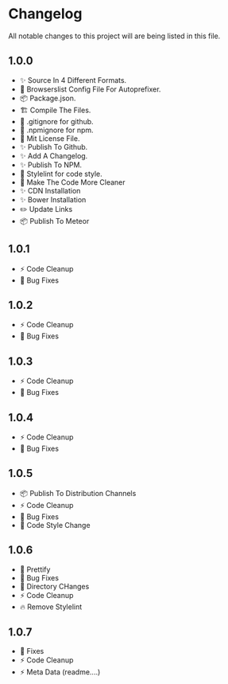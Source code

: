 # Changelog

All notable changes to this project will are being listed in this file.

## 1.0.0

*   :sparkles: Source In 4 Different Formats.
*   :wrench: Browserslist Config File For Autoprefixer.
*   :package: Package.json.
*   :building_construction: Compile The Files.
*   :see_no_evil: .gitignore for github.
*   :see_no_evil: .npmignore for npm.
*   :page_facing_up: Mit License File.
*   :sparkles: Publish To Github.
*   :sparkles: Add A Changelog.
*   :sparkles: Publish To NPM.
*   :art: Stylelint for code style.
*   :art: Make The Code More Cleaner
*   :sparkles: CDN Installation
*   :sparkles: Bower Installation
*   :pencil2: Update Links
*   :package: Publish To Meteor

## 1.0.1

* :zap: Code Cleanup
* :bug: Bug Fixes

## 1.0.2

* :zap: Code Cleanup
* :bug: Bug Fixes

## 1.0.3

* :zap: Code Cleanup
* :bug: Bug Fixes

## 1.0.4

* :zap: Code Cleanup
* :bug: Bug Fixes

## 1.0.5

* :package: Publish To Distribution Channels
* :zap: Code Cleanup
* :bug: Bug Fixes
* :art: Code Style Change

## 1.0.6

* :art: Prettify
* :bug: Bug Fixes
* :truck: Directory CHanges
* :zap: Code Cleanup
* :fire: Remove Stylelint

## 1.0.7
* :bug: Fixes
* :zap: Code Cleanup
* :zap: Meta Data (readme....)
